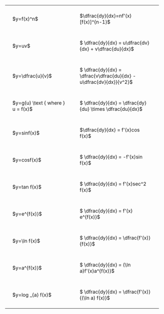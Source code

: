 #  
<br>
<style type="text/css">
#T_04916 th.col_heading {
  text-align: left;
  font-size: 1em;
}
#T_04916 td {
  text-align: left;
  font-size: 1em;
  padding: 1.5em;
}
#T_04916_row0_col0, #T_04916_row1_col0, #T_04916_row2_col0, #T_04916_row3_col0, #T_04916_row4_col0, #T_04916_row5_col0, #T_04916_row6_col0, #T_04916_row7_col0, #T_04916_row8_col0, #T_04916_row9_col0, #T_04916_row10_col0 {
  width: 300px;
  white-space: pre-wrap;
}
#T_04916_row0_col1, #T_04916_row1_col1, #T_04916_row2_col1, #T_04916_row3_col1, #T_04916_row4_col1, #T_04916_row5_col1, #T_04916_row6_col1, #T_04916_row7_col1, #T_04916_row8_col1, #T_04916_row9_col1, #T_04916_row10_col1 {
  width: 400px;
  white-space: pre-wrap;
}
</style>
<table id="T_04916">
  <thead>
  </thead>
  <tbody>
    <tr>
      <td id="T_04916_row0_col0" class="data row0 col0" >$y=f(x)^n$</td>
      <td id="T_04916_row0_col1" class="data row0 col1" >$\dfrac{dy}{dx}=nf'(x)[f(x)]^{n-1}$</td>
    </tr>
    <tr>
      <td id="T_04916_row1_col0" class="data row1 col0" >$y=uv$</td>
      <td id="T_04916_row1_col1" class="data row1 col1" >$ \dfrac{dy}{dx} = u\dfrac{dv}{dx} + v\dfrac{du}{dx}$</td>
    </tr>
    <tr>
      <td id="T_04916_row2_col0" class="data row2 col0" >$y=\dfrac{u}{v}$</td>
      <td id="T_04916_row2_col1" class="data row2 col1" >$ \dfrac{dy}{dx} = \dfrac{v\dfrac{du}{dx} - u\dfrac{dv}{dx}}{v^2}$</td>
    </tr>
    <tr>
      <td id="T_04916_row3_col0" class="data row3 col0" >$y=g(u) \text { where } u = f(x)$</td>
      <td id="T_04916_row3_col1" class="data row3 col1" >$ \dfrac{dy}{dx} = \dfrac{dy}{du} \times \dfrac{du}{dx}$</td>
    </tr>
    <tr>
      <td id="T_04916_row4_col0" class="data row4 col0" >$y=sinf(x)$</td>
      <td id="T_04916_row4_col1" class="data row4 col1" >$\dfrac{dy}{dx} = f'(x)cos f(x)$</td>
    </tr>
    <tr>
      <td id="T_04916_row5_col0" class="data row5 col0" >$y=cosf(x)$</td>
      <td id="T_04916_row5_col1" class="data row5 col1" >$ \dfrac{dy}{dx} = -f'(x)sin f(x)$</td>
    </tr>
    <tr>
      <td id="T_04916_row6_col0" class="data row6 col0" >$y=tan f(x)$</td>
      <td id="T_04916_row6_col1" class="data row6 col1" >$ \dfrac{dy}{dx} = f'(x)sec^2 f(x)$</td>
    </tr>
    <tr>
      <td id="T_04916_row7_col0" class="data row7 col0" >$y=e^{f(x)}$</td>
      <td id="T_04916_row7_col1" class="data row7 col1" >$ \dfrac{dy}{dx} = f'(x) e^{f(x)}$</td>
    </tr>
    <tr>
      <td id="T_04916_row8_col0" class="data row8 col0" >$y=\ln f(x)$</td>
      <td id="T_04916_row8_col1" class="data row8 col1" >$ \dfrac{dy}{dx} = \dfrac{f'(x)}{f(x)}$</td>
    </tr>
    <tr>
      <td id="T_04916_row9_col0" class="data row9 col0" >$y=a^{f(x)}$</td>
      <td id="T_04916_row9_col1" class="data row9 col1" >$ \dfrac{dy}{dx} = (\ln a)f'(x)a^{f(x)}$</td>
    </tr>
    <tr>
      <td id="T_04916_row10_col0" class="data row10 col0" >$y=log _{a} f(x)$</td>
      <td id="T_04916_row10_col1" class="data row10 col1" >$ \dfrac{dy}{dx} = \dfrac{f'(x)}{(\ln a) f(x)}$</td>
    </tr>
  </tbody>
</table>
